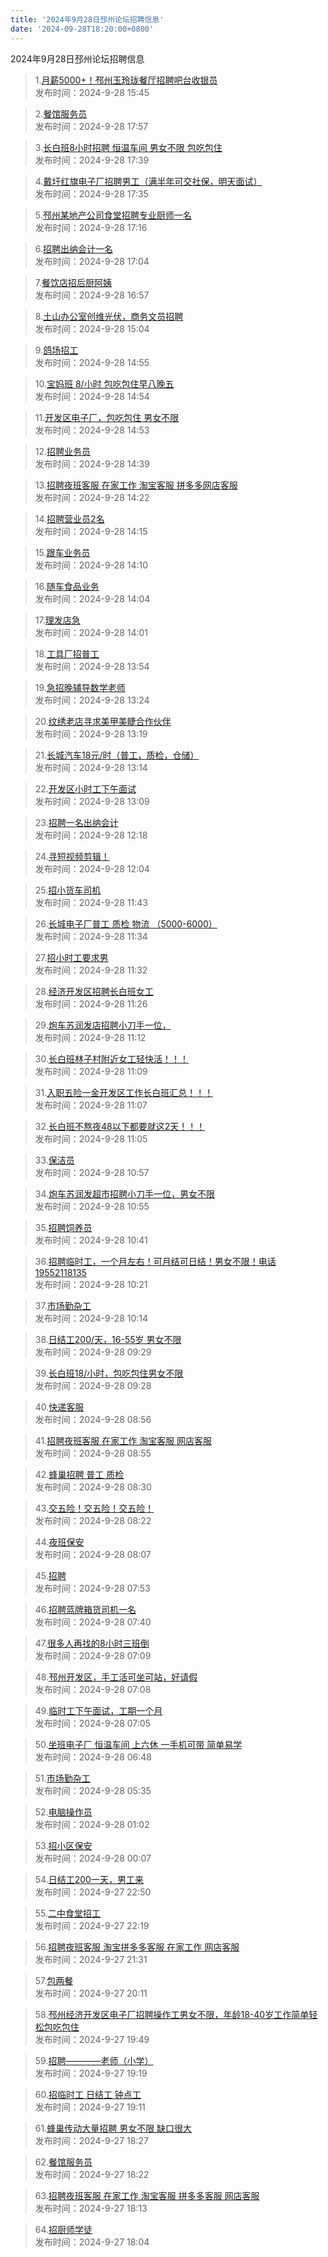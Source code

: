 ```yaml
---
title: '2024年9月28日邳州论坛招聘信息'
date: '2024-09-28T18:20:00+0800'
---
```

2024年9月28日邳州论坛招聘信息
<!--more-->
>1.[月薪5000+！邳州玉玲珑餐厅招聘吧台收银员](https://www.pzzc.net/forum.php?mod=viewthread&tid=10461180)<br>
>发布时间：2024-9-28 15:45

>2.[餐馆服务员](https://www.pzzc.net/forum.php?mod=viewthread&tid=10461199)<br>
>发布时间：2024-9-28 17:57

>3.[长白班8小时招聘  恒温车间  男女不限  包吃包住](https://www.pzzc.net/forum.php?mod=viewthread&tid=10461195)<br>
>发布时间：2024-9-28 17:39

>4.[戴圩红旗电子厂招聘男工（满半年可交社保，明天面试）](https://www.pzzc.net/forum.php?mod=viewthread&tid=10461194)<br>
>发布时间：2024-9-28 17:35

>5.[邳州某地产公司食堂招聘专业厨师一名](https://www.pzzc.net/forum.php?mod=viewthread&tid=10461193)<br>
>发布时间：2024-9-28 17:16

>6.[招聘出纳会计一名](https://www.pzzc.net/forum.php?mod=viewthread&tid=10461191)<br>
>发布时间：2024-9-28 17:04

>7.[餐饮店招后厨阿姨](https://www.pzzc.net/forum.php?mod=viewthread&tid=10461190)<br>
>发布时间：2024-9-28 16:57

>8.[土山办公室创维光伏，商务文员招聘](https://www.pzzc.net/forum.php?mod=viewthread&tid=10461175)<br>
>发布时间：2024-9-28 15:04

>9.[鸽场招工](https://www.pzzc.net/forum.php?mod=viewthread&tid=10461173)<br>
>发布时间：2024-9-28 14:55

>10.[宝妈班 8/小时 包吃包住早八晚五](https://www.pzzc.net/forum.php?mod=viewthread&tid=10461172)<br>
>发布时间：2024-9-28 14:54

>11.[开发区电子厂，包吃包住 男女不限](https://www.pzzc.net/forum.php?mod=viewthread&tid=10461171)<br>
>发布时间：2024-9-28 14:53

>12.[招聘业务员](https://www.pzzc.net/forum.php?mod=viewthread&tid=10461168)<br>
>发布时间：2024-9-28 14:39

>13.[招聘夜班客服 在家工作 淘宝客服 拼多多网店客服](https://www.pzzc.net/forum.php?mod=viewthread&tid=10461166)<br>
>发布时间：2024-9-28 14:22

>14.[招聘营业员2名](https://www.pzzc.net/forum.php?mod=viewthread&tid=10461163)<br>
>发布时间：2024-9-28 14:15

>15.[跟车业务员](https://www.pzzc.net/forum.php?mod=viewthread&tid=10461161)<br>
>发布时间：2024-9-28 14:10

>16.[随车食品业务](https://www.pzzc.net/forum.php?mod=viewthread&tid=10461155)<br>
>发布时间：2024-9-28 14:04

>17.[理发店急](https://www.pzzc.net/forum.php?mod=viewthread&tid=10461152)<br>
>发布时间：2024-9-28 14:01

>18.[工具厂招普工](https://www.pzzc.net/forum.php?mod=viewthread&tid=10461151)<br>
>发布时间：2024-9-28 13:54

>19.[急招晚辅导数学老师](https://www.pzzc.net/forum.php?mod=viewthread&tid=10461145)<br>
>发布时间：2024-9-28 13:24

>20.[纹绣老店寻求美甲美睫合作伙伴](https://www.pzzc.net/forum.php?mod=viewthread&tid=10461143)<br>
>发布时间：2024-9-28 13:19

>21.[长城汽车18元/时（普工，质检，仓储）](https://www.pzzc.net/forum.php?mod=viewthread&tid=10461141)<br>
>发布时间：2024-9-28 13:14

>22.[开发区小时工下午面试](https://www.pzzc.net/forum.php?mod=viewthread&tid=10461136)<br>
>发布时间：2024-9-28 13:09

>23.[招聘一名出纳会计](https://www.pzzc.net/forum.php?mod=viewthread&tid=10461129)<br>
>发布时间：2024-9-28 12:18

>24.[寻短视频剪辑！](https://www.pzzc.net/forum.php?mod=viewthread&tid=10461126)<br>
>发布时间：2024-9-28 12:04

>25.[招小货车司机](https://www.pzzc.net/forum.php?mod=viewthread&tid=10461121)<br>
>发布时间：2024-9-28 11:43

>26.[长城电子厂普工 质检 物流 （5000-6000）](https://www.pzzc.net/forum.php?mod=viewthread&tid=10461120)<br>
>发布时间：2024-9-28 11:34

>27.[招小时工要求男](https://www.pzzc.net/forum.php?mod=viewthread&tid=10461117)<br>
>发布时间：2024-9-28 11:32

>28.[经济开发区招聘长白班女工](https://www.pzzc.net/forum.php?mod=viewthread&tid=10461115)<br>
>发布时间：2024-9-28 11:26

>29.[炮车苏润发店招聘小刀手一位，](https://www.pzzc.net/forum.php?mod=viewthread&tid=10461111)<br>
>发布时间：2024-9-28 11:12

>30.[长白班林子村附近女工轻快活！！！](https://www.pzzc.net/forum.php?mod=viewthread&tid=10461107)<br>
>发布时间：2024-9-28 11:09

>31.[入职五险一金开发区工作长白班汇总！！！](https://www.pzzc.net/forum.php?mod=viewthread&tid=10461105)<br>
>发布时间：2024-9-28 11:07

>32.[长白班不熬夜48以下都要就这2天！！！](https://www.pzzc.net/forum.php?mod=viewthread&tid=10461104)<br>
>发布时间：2024-9-28 11:05

>33.[保洁员](https://www.pzzc.net/forum.php?mod=viewthread&tid=10461097)<br>
>发布时间：2024-9-28 10:57

>34.[炮车苏润发超市招聘小刀手一位，男女不限](https://www.pzzc.net/forum.php?mod=viewthread&tid=10461095)<br>
>发布时间：2024-9-28 10:55

>35.[招聘饲养员](https://www.pzzc.net/forum.php?mod=viewthread&tid=10461089)<br>
>发布时间：2024-9-28 10:41

>36.[招聘临时工，一个月左右！可月结可日结！男女不限！电话19552118135](https://www.pzzc.net/forum.php?mod=viewthread&tid=10461080)<br>
>发布时间：2024-9-28 10:21

>37.[市场勤杂工](https://www.pzzc.net/forum.php?mod=viewthread&tid=10461079)<br>
>发布时间：2024-9-28 10:14

>38.[日结工200/天，16-55岁 男女不限](https://www.pzzc.net/forum.php?mod=viewthread&tid=10461068)<br>
>发布时间：2024-9-28 09:29

>39.[长白班18/小时，包吃包住男女不限](https://www.pzzc.net/forum.php?mod=viewthread&tid=10461067)<br>
>发布时间：2024-9-28 09:28

>40.[快递客服](https://www.pzzc.net/forum.php?mod=viewthread&tid=10461062)<br>
>发布时间：2024-9-28 08:56

>41.[招聘夜班客服 在家工作 淘宝客服 网店客服](https://www.pzzc.net/forum.php?mod=viewthread&tid=10461061)<br>
>发布时间：2024-9-28 08:55

>42.[蜂巢招聘 普工 质检](https://www.pzzc.net/forum.php?mod=viewthread&tid=10461056)<br>
>发布时间：2024-9-28 08:30

>43.[交五险！交五险！交五险！](https://www.pzzc.net/forum.php?mod=viewthread&tid=10461054)<br>
>发布时间：2024-9-28 08:22

>44.[夜班保安](https://www.pzzc.net/forum.php?mod=viewthread&tid=10461050)<br>
>发布时间：2024-9-28 08:07

>45.[招聘](https://www.pzzc.net/forum.php?mod=viewthread&tid=10461043)<br>
>发布时间：2024-9-28 07:53

>46.[招聘蓝牌箱货司机一名](https://www.pzzc.net/forum.php?mod=viewthread&tid=10461042)<br>
>发布时间：2024-9-28 07:40

>47.[很多人再找的8小时三班倒](https://www.pzzc.net/forum.php?mod=viewthread&tid=10461036)<br>
>发布时间：2024-9-28 07:09

>48.[邳州开发区，手工活可坐可站，好请假](https://www.pzzc.net/forum.php?mod=viewthread&tid=10461035)<br>
>发布时间：2024-9-28 07:08

>49.[临时工下午面试，工期一个月](https://www.pzzc.net/forum.php?mod=viewthread&tid=10461033)<br>
>发布时间：2024-9-28 07:05

>50.[坐班电子厂 恒温车间 上六休 一手机可带 简单易学](https://www.pzzc.net/forum.php?mod=viewthread&tid=10461030)<br>
>发布时间：2024-9-28 06:48

>51.[市场勤杂工](https://www.pzzc.net/forum.php?mod=viewthread&tid=10461020)<br>
>发布时间：2024-9-28 05:35

>52.[电脑操作员](https://www.pzzc.net/forum.php?mod=viewthread&tid=10461015)<br>
>发布时间：2024-9-28 01:02

>53.[招小区保安](https://www.pzzc.net/forum.php?mod=viewthread&tid=10461011)<br>
>发布时间：2024-9-28 00:07

>54.[日结工200一天，男工来](https://www.pzzc.net/forum.php?mod=viewthread&tid=10461010)<br>
>发布时间：2024-9-27 22:50

>55.[二中食堂招工](https://www.pzzc.net/forum.php?mod=viewthread&tid=10461008)<br>
>发布时间：2024-9-27 22:19

>56.[招聘夜班客服 淘宝拼多多客服 在家工作 网店客服](https://www.pzzc.net/forum.php?mod=viewthread&tid=10460993)<br>
>发布时间：2024-9-27 21:31

>57.[包两餐](https://www.pzzc.net/forum.php?mod=viewthread&tid=10460977)<br>
>发布时间：2024-9-27 20:11

>58.[邳州经济开发区电子厂招聘操作工男女不限，年龄18-40岁工作简单轻松包吃包住](https://www.pzzc.net/forum.php?mod=viewthread&tid=10460976)<br>
>发布时间：2024-9-27 19:49

>59.[招聘————老师（小学）](https://www.pzzc.net/forum.php?mod=viewthread&tid=10460974)<br>
>发布时间：2024-9-27 19:19

>60.[招临时工 日结工 钟点工](https://www.pzzc.net/forum.php?mod=viewthread&tid=10460971)<br>
>发布时间：2024-9-27 19:11

>61.[蜂巢传动大量招聘  男女不限  缺口很大](https://www.pzzc.net/forum.php?mod=viewthread&tid=10460963)<br>
>发布时间：2024-9-27 18:27

>62.[餐馆服务员](https://www.pzzc.net/forum.php?mod=viewthread&tid=10460961)<br>
>发布时间：2024-9-27 18:22

>63.[招聘夜班客服 在家工作 淘宝客服 拼多多客服 网店客服](https://www.pzzc.net/forum.php?mod=viewthread&tid=10460960)<br>
>发布时间：2024-9-27 18:13

>64.[招厨师学徒](https://www.pzzc.net/forum.php?mod=viewthread&tid=10460958)<br>
>发布时间：2024-9-27 18:04

